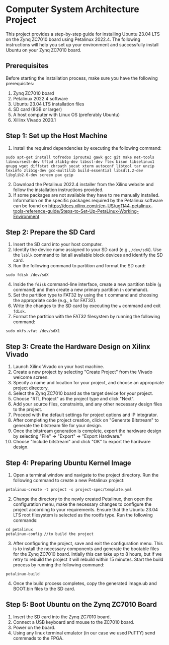 # Computer System Architecture Project

This project provides a step-by-step guide for installing Ubuntu 23.04 LTS on the Zynq ZC7010 board using Petalinux 2022.4. The following instructions will help you set up your environment and successfully install Ubuntu on your Zynq ZC7010 board.

## Prerequisites
Before starting the installation process, make sure you have the following prerequisites:

1. Zynq ZC7010 board
2. Petalinux 2022.4 software
3. Ubuntu 23.04 LTS installation files
4. SD card (8GB or larger)
5. A host computer with Linux OS (preferably Ubuntu)
6. Xillinx Vivado 2020.1

## Step 1: Set up the Host Machine
1. Install the required dependencies by executing the following command:
```shell
sudo apt-get install tofrodos iproute2 gawk gcc git make net-tools libncurses5-dev tftpd zlib1g-dev libssl-dev flex bison libselinux1 gnupg wget diffstat chrpath socat xterm autoconf libtool tar unzip texinfo zlib1g-dev gcc-multilib build-essential libsdl1.2-dev libglib2.0-dev screen pax gzip
```
2. Download the Petalinux 2022.4 installer from the Xilinx website and follow the installation instructions provided.
3. If some packages are not available they have to me manually installed. Information on the specific packages required by the Petalinux software can be found on https://docs.xilinx.com/r/en-US/ug1144-petalinux-tools-reference-guide/Steps-to-Set-Up-PetaLinux-Working-Environment

## Step 2: Prepare the SD Card
1. Insert the SD card into your host computer.
2. Identify the device name assigned to your SD card (e.g., `/dev/sdX`). Use the `lsblk` command to list all available block devices and identify the SD card.
3. Run the following command to partition and format the SD card:
```shell
sudo fdisk /dev/sdX
```
4. Inside the `fdisk` command-line interface, create a new partition table (`g` command) and then create a new primary partition (`n` command).
5. Set the partition type to FAT32 by using the `t` command and choosing the appropriate code (e.g., `b` for FAT32).
6. Write the changes to the SD card by executing the `w` command and exit `fdisk`.
7. Format the partition with the FAT32 filesystem by running the following command:
```shell
sudo mkfs.vfat /dev/sdX1
```

## Step 3: Create the Hardware Design on Xilinx Vivado
1. Launch Xilinx Vivado on your host machine.
2. Create a new project by selecting "Create Project" from the Vivado welcome screen.
3. Specify a name and location for your project, and choose an appropriate project directory.
4. Select the Zynq ZC7010 board as the target device for your project.
5. Choose "RTL Project" as the project type and click "Next".
6. Add your source files, constraints, and any other necessary design files to the project.
7. Proceed with the default settings for project options and IP integrator.
8. After completing the project creation, click on "Generate Bitstream" to generate the bitstream file for your design.
9. Once the bitstream generation is complete, export the hardware design by selecting "File" -> "Export" -> "Export Hardware."
10. Choose "Include bitstream" and click "OK" to export the hardware design.

## Step 4: Preparing Ubuntu Kernel Image
1. Open a terminal window and navigate to the project directory. Run the following command to create a new Petalinux project:
```shell
petalinux-create -t project -s project-spec/template.yml
```
2. Change the directory to the newly created Petalinux, then open the configuration menu, make the necessary changes to configure the project according to your requirements. Ensure that the Ubuntu 23.04 LTS root filesystem is selected as the rootfs type. Run the following commands:

```
cd petalinux
petalinux-config //to build the project
```

3. After configuring the project, save and exit the configuration menu. This is to install the necessary components and generate the bootable files for the Zynq ZC7010 board. Intially this can take up to 8 hours, but if we retry to rebuild the project it will rebuild within 15 minutes. Start the build process by running the following command:
```
petalinux-build
```

4. Once the build process completes, copy the generated image.ub and BOOT.bin files to the SD card.

## Step 5: Boot Ubuntu on the Zynq ZC7010 Board
1. Insert the SD card into the Zynq ZC7010 board.
2. Connect a USB keyboard and mouse to the ZC7010 board.
3. Power on the board.
4. Using any linux terminal emulator (in our case we used PuTTY) send commnads to the FPGA.
